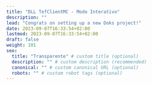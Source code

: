 ```yaml
---
title: "DLL TefClientMC - Modo Interativo"
description: ""
lead: "Congrats on setting up a new Doks project!"
date: 2023-09-07T16:33:54+02:00
lastmod: 2023-09-07T16:33:54+02:00
draft: false
weight: 101
seo:
  title: "Transparente" # custom title (optional)
  description: "" # custom description (recommended)
  canonical: "" # custom canonical URL (optional)
  robots: "" # custom robot tags (optional)
---
```

